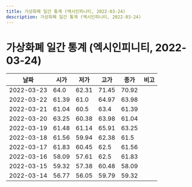 ```yaml
---
title: 가상화폐 일간 통계 (엑시인피니티, 2022-03-24)
description: 가상화폐 일간 통계 (엑시인피니티, 2022-03-24)
---
```


가상화폐 일간 통계 (엑시인피니티, 2022-03-24)
===

|날짜|시가|저가|고가|종가|비고|
|--|--|--|--|--|--|
|2022-03-23|64.0|62.31|71.45|70.92|    |
|2022-03-22|61.39|61.0|64.97|63.98|    |
|2022-03-21|61.04|60.5|63.4|61.39|    |
|2022-03-20|63.25|60.38|63.98|61.04|    |
|2022-03-19|61.48|61.14|65.91|63.25|    |
|2022-03-18|61.56|59.94|62.38|61.5|    |
|2022-03-17|61.83|60.45|62.5|61.56|    |
|2022-03-16|58.09|57.61|62.5|61.83|    |
|2022-03-15|59.32|57.38|60.48|58.09|    |
|2022-03-14|56.77|56.05|59.79|59.32|    |
